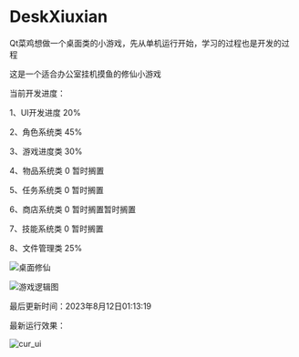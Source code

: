 # DeskXiuxian
Qt菜鸡想做一个桌面类的小游戏，先从单机运行开始，学习的过程也是开发的过程

这是一个适合办公室挂机摸鱼的修仙小游戏

当前开发进度：


1、UI开发进度 20%

2、角色系统类 45%

3、游戏进度类 30%

4、物品系统类 0 暂时搁置

5、任务系统类 0 暂时搁置

6、商店系统类 0 暂时搁置暂时搁置

7、技能系统类 0 暂时搁置

8、文件管理类 25%

![桌面修仙](https://github.com/HuYuAI/DeskXiuxian/assets/101235540/8a9760e4-e3cc-419c-9eee-c638139da018)

![游戏逻辑图](https://github.com/HuYuAI/DeskXiuxian/assets/101235540/983e435d-8bbf-4b31-b218-f015da68f8c2)

最后更新时间：2023年8月12日01:13:19

最新运行效果：

![cur_ui](https://github.com/HuYuAI/DeskXiuxian/assets/101235540/66f227da-ea33-4594-b7ee-b869feffad72)
